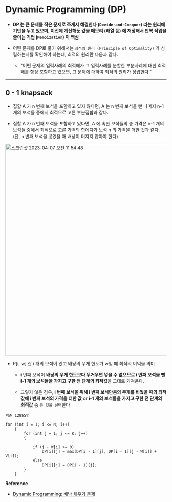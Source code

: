 # Dynamic Programming (DP)

- **DP 는 큰 문제를 작은 문제로 쪼개서 해결한다 (`Devide-and-Conquer`) 라는 원리에 기반을 두고 있으며, 이전에 계산해둔 값을 메모리 (배열 등) 에 저장해서 반복 작업을 줄이는 기법 (`Memoization`) 이 핵심**

- 어떤 문제를 DP로 풀기 위해서는 `최적의 원리 (Principle of Optimality)` 가 성립하는지를 확인해야 하는데, 최적의 원리란 다음과 같다.

  - "어떤 문제의 입력사례의 최적해가 그 입력사례를 분할한 부분사례에 대한 최적해를 항상 포함하고 있으면, 그 문제에 대하여 최적의 원리가 성립한다."

---

## 0 - 1 knapsack

- 집합 A 가 n 번째 보석을 포함하고 있지 않다면, A 는 n 번째 보석을 뺀 나머지 n-1 개의 보석들 중에서 최적으로 고른 부분집합과 같다.

- 집합 A 가 n 번째 보석을 포함하고 있다면, A 에 속한 보석들의 총 가격은 n-1 개의 보석들 중에서 최적으로 고른 가격의 합에다가 보석 n 의 가격을 더한 것과 같다. (단, n 번째 보석을 넣었을 때 배낭이 터지지 않아야 한다)

<img width="661" alt="스크린샷 2023-04-07 오전 11 54 48" src="https://user-images.githubusercontent.com/87372606/230531752-756f1f80-ce49-4d78-8941-ce16782afef7.png">

- P[i, w] 란 i 개의 보석이 있고 배낭의 무게 한도가 w일 때 최적의 이익을 의미

  - i 번째 보석이 **배낭의 무게 한도보다 무거우면 넣을 수 없으므로 i 번째 보석을 뺀 i-1 개의 보석들을 가지고 구한 전 단계의 최적값**을 그대로 가져온다.

  - 그렇지 않은 경우, **i 번째 보석을 위해 i 번째 보석만큼의 무게를 비웠을 때의 최적값에 i 번째 보석의 가격을 더한 값** or **i-1 개의 보석들을 가지고 구한 전 단계의 최적값** 중 `큰 것을 선택`한다

```
백준 12865번

for (int i = 1; i <= N; i++)
    {
        for (int j = 1; j <= K; j++)
        {

            if (j - W[i] >= 0)
                DP[i][j] = max(DP[i - 1][j], DP[i - 1][j - W[i]] + V[i]);
            else
                DP[i][j] = DP[i - 1][j];
        }
    }
```

**Reference**

- [Dynamic Programming: 배낭 채우기 문제](https://gsmesie692.tistory.com/113)
